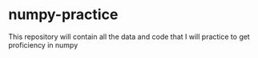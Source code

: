 # numpy-practice
This repository will contain all the data and code that I will practice to get proficiency in numpy
